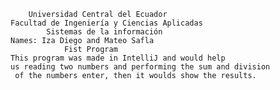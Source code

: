 
        Universidad Central del Ecuador
    Facultad de Ingeniería y Ciencias Aplicadas
            Sistemas de la información
    Names: Iza Diego and Mateo Safla
                Fist Program
    This program was made in IntelliJ and would help 
    us reading two numbers and performing the sum and division 
     of the numbers enter, then it woulds show the results.
